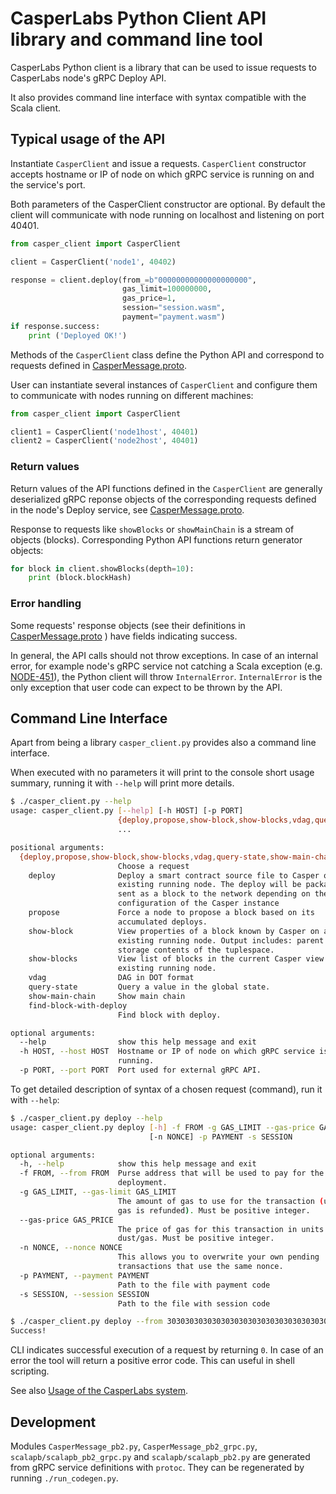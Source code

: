 # CasperLabs Python Client API library and command line tool

CasperLabs Python client is a library that can be used to issue requests
to CasperLabs node's gRPC Deploy API. 

It also provides command line interface with syntax compatible with the Scala client.

## Typical usage of the API

Instantiate `CasperClient` and issue a requests.
`CasperClient` constructor accepts hostname or IP of node on which gRPC service is running on 
and the service's port.

Both parameters of the CasperClient constructor are optional.
By default the client will communicate with node running on
localhost and listening on port 40401. 

```python
from casper_client import CasperClient

client = CasperClient('node1', 40402)

response = client.deploy(from_=b"00000000000000000000",
                         gas_limit=100000000,
                         gas_price=1,
                         session="session.wasm",
                         payment="payment.wasm")
if response.success:
    print ('Deployed OK!')

```

Methods of the `CasperClient` class define the Python API and correspond to requests defined in 
[CasperMessage.proto](../../../protobuf/io/casperlabs/casper/protocol/CasperMessage.proto).


User can instantiate several instances of `CasperClient` and configure them to
communicate with nodes running on different machines:

```python
from casper_client import CasperClient

client1 = CasperClient('node1host', 40401)
client2 = CasperClient('node2host', 40401)
```

### Return values

Return values of the API functions defined in the `CasperClient` are generally deserialized gRPC reponse objects 
of the corresponding requests defined in the node's Deploy service, see 
[CasperMessage.proto](../../../protobuf/io/casperlabs/casper/protocol/CasperMessage.proto).

Response to requests like `showBlocks` or `showMainChain` is a stream of objects (blocks).
Corresponding Python API functions return generator objects:

```python
for block in client.showBlocks(depth=10):
    print (block.blockHash)
```

### Error handling

Some requests' response objects (see their definitions in 
[CasperMessage.proto](../../../protobuf/io/casperlabs/casper/protocol/CasperMessage.proto)
) have fields indicating success.

In general, the API calls should not throw exceptions. 
In case of an internal error, for example node's gRPC service not catching a Scala exception
(e.g. [NODE-451](https://casperlabs.atlassian.net/browse/NODE-451)),
the Python client will throw `InternalError`. 
`InternalError` is the only exception that user code can expect to be thrown by the API.

## Command Line Interface

Apart from being a library `casper_client.py` provides also a command line interface.

When executed with no parameters it will print to the console short usage summary, 
running it with `--help` will print more details. 

```bash
$ ./casper_client.py --help
usage: casper_client.py [--help] [-h HOST] [-p PORT]
                        {deploy,propose,show-block,show-blocks,vdag,query-state,show-main-chain,find-block-with-deploy}
                        ...

positional arguments:
  {deploy,propose,show-block,show-blocks,vdag,query-state,show-main-chain,find-block-with-deploy}
                        Choose a request
    deploy              Deploy a smart contract source file to Casper on an
                        existing running node. The deploy will be packaged and
                        sent as a block to the network depending on the
                        configuration of the Casper instance
    propose             Force a node to propose a block based on its
                        accumulated deploys.
    show-block          View properties of a block known by Casper on an
                        existing running node. Output includes: parent hashes,
                        storage contents of the tuplespace.
    show-blocks         View list of blocks in the current Casper view on an
                        existing running node.
    vdag                DAG in DOT format
    query-state         Query a value in the global state.
    show-main-chain     Show main chain
    find-block-with-deploy
                        Find block with deploy.

optional arguments:
  --help                show this help message and exit
  -h HOST, --host HOST  Hostname or IP of node on which gRPC service is
                        running.
  -p PORT, --port PORT  Port used for external gRPC API.

```

To get detailed description of syntax of a chosen request (command), run it with `--help`:

```bash
$ ./casper_client.py deploy --help
usage: casper_client.py deploy [-h] -f FROM -g GAS_LIMIT --gas-price GAS_PRICE
                               [-n NONCE] -p PAYMENT -s SESSION

optional arguments:
  -h, --help            show this help message and exit
  -f FROM, --from FROM  Purse address that will be used to pay for the
                        deployment.
  -g GAS_LIMIT, --gas-limit GAS_LIMIT
                        The amount of gas to use for the transaction (unused
                        gas is refunded). Must be positive integer.
  --gas-price GAS_PRICE
                        The price of gas for this transaction in units
                        dust/gas. Must be positive integer.
  -n NONCE, --nonce NONCE
                        This allows you to overwrite your own pending
                        transactions that use the same nonce.
  -p PAYMENT, --payment PAYMENT
                        Path to the file with payment code
  -s SESSION, --session SESSION
                        Path to the file with session code

```

```bash
$ ./casper_client.py deploy --from 3030303030303030303030303030303030303030303030303030303030303030 --gas-limit 100000000 --gas-price 1 --session session.wasm --payment payment.wasm
Success!
```

CLI indicates successful execution of a request by returning `0`.
In case of an error the tool will return a positive error code.
This can useful in shell scripting.

See also [Usage of the CasperLabs system](https://github.com/CasperLabs/CasperLabs/blob/dev/USAGE.md).


## Development

Modules `CasperMessage_pb2.py`, `CasperMessage_pb2_grpc.py`, `scalapb/scalapb_pb2_grpc.py` and `scalapb/scalapb_pb2.py`
are generated from gRPC service definitions with `protoc`. They can be regenerated by running `./run_codegen.py`.
